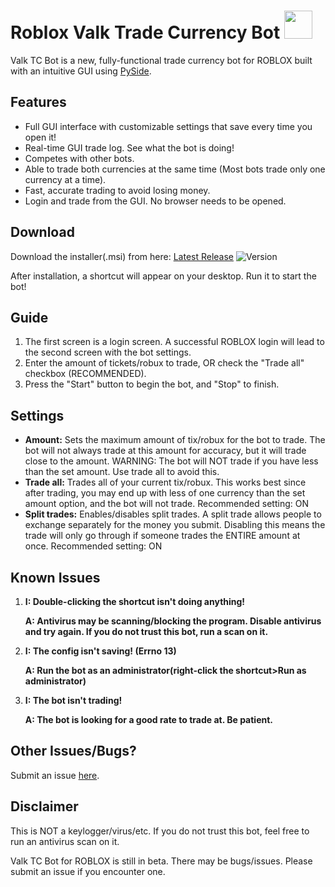 # Roblox Valk Trade Currency Bot  <image height=45 width=45 src=./images/bot_icon.png>
Valk TC Bot is a new, fully-functional trade currency bot for ROBLOX built with an intuitive GUI using [PySide](https://pyside.github.io/docs/pyside/index.html).

## Features
 - Full GUI interface with customizable settings that save every time you open it! 
 - Real-time GUI trade log. See what the bot is doing!
 - Competes with other bots.
 - Able to trade both currencies at the same time (Most bots trade only one currency at a time).
 - Fast, accurate trading to avoid losing money.
 - Login and trade from the GUI. No browser needs to be opened.
 
## Download
Download the installer(.msi) from here: [Latest Release][current_download]  ![Version][release-img]

After installation, a shortcut will appear on your desktop. Run it to start the bot!

## Guide
1. The first screen is a login screen. A successful ROBLOX login will lead to the second screen with the bot settings.
2. Enter the amount of tickets/robux to trade, OR check the "Trade all" checkbox (RECOMMENDED).
3. Press the "Start" button to begin the bot, and "Stop" to finish.

## Settings
 - **Amount:** Sets the maximum amount of tix/robux for the bot to trade. The bot will not always trade at this amount for accuracy, but it will trade close to the amount. WARNING: The bot will NOT trade if you have less than the set amount. Use trade all to avoid this.
 - **Trade all:** Trades all of your current tix/robux. This works best since after trading, you may end up with less of one currency than the set amount option, and the bot will not trade. Recommended setting: ON
 - **Split trades:** Enables/disables split trades. A split trade allows people to exchange separately for the money you submit. Disabling this means the trade will only go through if someone trades the ENTIRE amount at once. Recommended setting: ON

## Known Issues
1. **I: Double-clicking the shortcut isn't doing anything!**

    **A: Antivirus may be scanning/blocking the program. Disable antivirus and try again. If you do not trust this bot, run a scan on it.**


2. **I: The config isn't saving! (Errno 13)**
	
	**A: Run the bot as an administrator(right-click the shortcut>Run as administrator)**
	
	
3. **I: The bot isn't trading!**

	**A: The bot is looking for a good rate to trade at. Be patient.**
	
	
## Other Issues/Bugs?
Submit an issue [here](https://github.com/cqian19/Roblox-Valk-TC-Bot/issues).

## Disclaimer
This is NOT a keylogger/virus/etc. If you do not trust this bot, feel free to run an antivirus scan on it.

Valk TC Bot for ROBLOX is still in beta. There may be bugs/issues. Please submit an issue if you encounter one.

[release-img]:https://img.shields.io/github/release/cqian19/Roblox-Valk-TC-Bot.svg
[current_download]:https://github.com/cqian19/Roblox-Valk-TC-Bot/releases/latest

